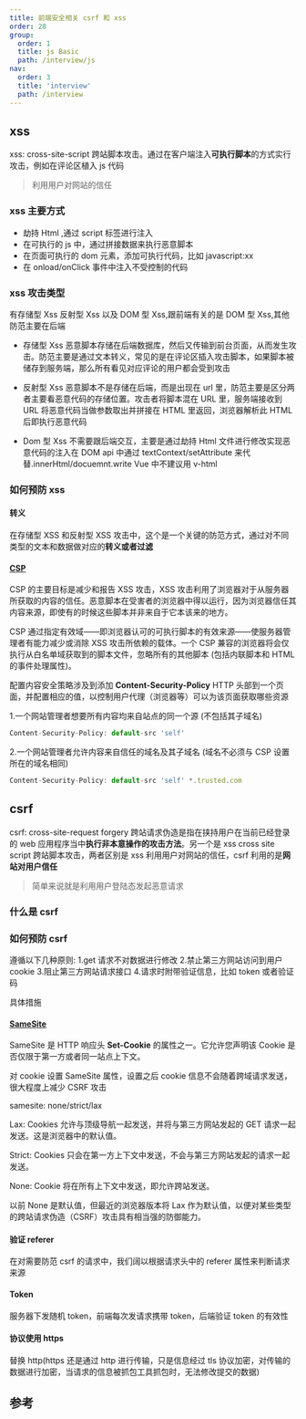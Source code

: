 ```yaml
---
title: 前端安全相关 csrf 和 xss
order: 28
group:
  order: 1
  title: js Basic
  path: /interview/js
nav:
  order: 3
  title: 'interview'
  path: /interview
---
```


## xss

xss: cross-site-script 跨站脚本攻击。通过在客户端注入**可执行脚本**的方式实行攻击，例如在评论区植入 js 代码

> 利用用户对网站的信任

### xss 主要方式

- 劫持 Html ,通过 script 标签进行注入
- 在可执行的 js 中，通过拼接数据来执行恶意脚本
- 在页面可执行的 dom 元素，添加可执行代码，比如 javascript:xx
- 在 onload/onClick 事件中注入不受控制的代码

### xss 攻击类型

有存储型 Xss 反射型 Xss 以及 DOM 型 Xss,跟前端有关的是 DOM 型 Xss,其他防范主要在后端

- 存储型 Xss 恶意脚本存储在后端数据库，然后又传输到前台页面，从而发生攻击。防范主要是通过文本转义，常见的是在评论区插入攻击脚本，如果脚本被储存到服务端，那么所有看见对应评论的用户都会受到攻击

- 反射型 Xss 恶意脚本不是存储在后端，而是出现在 url 里，防范主要是区分两者主要看恶意代码的存储位置。攻击者将脚本混在 URL 里，服务端接收到 URL 将恶意代码当做参数取出并拼接在 HTML 里返回，浏览器解析此 HTML 后即执行恶意代码

- Dom 型 Xss 不需要跟后端交互，主要是通过劫持 Html 文件进行修改实现恶意代码的注入在 DOM api 中通过 textContext/setAttribute 来代替.innerHtml/docuemnt.write Vue 中不建议用 v-html

### 如何预防 xss

#### 转义

在存储型 XSS 和反射型 XSS 攻击中，这个是一个关键的防范方式，通过对不同类型的文本和数据做对应的**转义或者过滤**

#### [CSP](https://developer.mozilla.org/zh-CN/docs/Web/HTTP/CSP)

CSP 的主要目标是减少和报告 XSS 攻击，XSS 攻击利用了浏览器对于从服务器所获取的内容的信任。恶意脚本在受害者的浏览器中得以运行，因为浏览器信任其内容来源，即使有的时候这些脚本并非来自于它本该来的地方。

CSP 通过指定有效域——即浏览器认可的可执行脚本的有效来源——使服务器管理者有能力减少或消除 XSS 攻击所依赖的载体。一个 CSP 兼容的浏览器将会仅执行从白名单域获取到的脚本文件，忽略所有的其他脚本 (包括内联脚本和 HTML 的事件处理属性)。

配置内容安全策略涉及到添加 **Content-Security-Policy** HTTP 头部到一个页面，并配置相应的值，以控制用户代理（浏览器等）可以为该页面获取哪些资源

1.一个网站管理者想要所有内容均来自站点的同一个源 (不包括其子域名)

```js
Content-Security-Policy: default-src 'self'
```

2.一个网站管理者允许内容来自信任的域名及其子域名 (域名不必须与 CSP 设置所在的域名相同)

```js
Content-Security-Policy: default-src 'self' *.trusted.com
```

## csrf

csrf: cross-site-request forgery 跨站请求伪造是指在挟持用户在当前已经登录的 web 应用程序当中**执行非本意操作的攻击方法**。另一个是 xss cross site script 跨站脚本攻击，两者区别是 xss 利用用户对网站的信任，csrf 利用的是**网站对用户信任**

> 简单来说就是利用用户登陆态发起恶意请求

### 什么是 csrf

### 如何预防 csrf

遵循以下几种原则: 1.get 请求不对数据进行修改 2.禁止第三方网站访问到用户 cookie 3.阻止第三方网站请求接口 4.请求时附带验证信息，比如 token 或者验证码

具体措施

#### [SameSite](https://developer.mozilla.org/zh-CN/docs/Web/HTTP/Headers/Set-Cookie/SameSite)

SameSite 是 HTTP 响应头 **Set-Cookie** 的属性之一。它允许您声明该 Cookie 是否仅限于第一方或者同一站点上下文。

对 cookie 设置 SameSite 属性，设置之后 cookie 信息不会随着跨域请求发送，很大程度上减少 CSRF 攻击

samesite: none/strict/lax

Lax: Cookies 允许与顶级导航一起发送，并将与第三方网站发起的 GET 请求一起发送。这是浏览器中的默认值。

Strict: Cookies 只会在第一方上下文中发送，不会与第三方网站发起的请求一起发送。

None: Cookie 将在所有上下文中发送，即允许跨站发送。

以前 None 是默认值，但最近的浏览器版本将 Lax 作为默认值，以便对某些类型的跨站请求伪造（CSRF）攻击具有相当强的防御能力。

#### 验证 referer

在对需要防范 csrf 的请求中，我们阔以根据请求头中的 referer 属性来判断请求来源

#### Token

服务器下发随机 token，前端每次发请求携带 token，后端验证 token 的有效性

#### 协议使用 https

替换 http(https 还是通过 http 进行传输，只是信息经过 tls 协议加密，对传输的数据进行加密，当请求的信息被抓包工具抓包时，无法修改提交的数据)

## 参考
